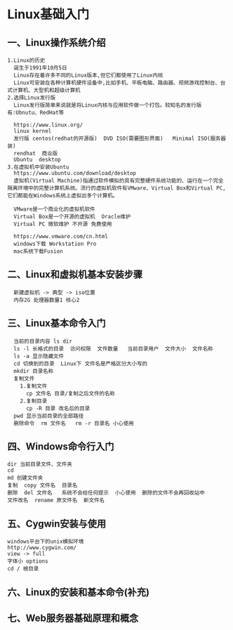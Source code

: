 # Linux基础入门

## 一、Linux操作系统介绍
    1.Linux的历史
      诞生于1991年10月5日
      Linux存在着许多不同的Linux版本,但它们都使用了Linux内核
      Linux可安装在各种计算机硬件设备中,比如手机、平板电脑、路由器、视频游戏控制台、台式计算机、大型机和超级计算机
    2.选择Linux发行版
      Linux发行版简单来说就是将Linux内核与应用软件做一个打包。较知名的发行版有:Ubnutu、RedHat等

      https://www.linux.org/
      linux kernel
      发行版 centos(redhat的开源版)  DVD ISO(需要图形界面)   Minimal ISO(服务器装)
      rendhat  商业版
      Ubuntu  desktop
    3.在虚拟机中安装Ubuntu
      https://www.ubuntu.com/download/desktop
      虚拟机(Virtual Machine)指通过软件模拟的具有完整硬件系统功能的、运行在一个完全隔离环境中的完整计算机系统。流行的虚拟机软件有VMware、Virtual Box和Virtual PC,它们都能在Windows系统上虚拟出多个计算机。

      VMware是一个商业化的虚拟机软件
      Virtual Box是一个开源的虚拟机  Oracle维护
      Virtual PC 微软维护 不开源 免费使用

      https://www.vmware.com/cn.html
      windows下载 Workstation Pro  
      mac系统下载Fusion

## 二、Linux和虚拟机基本安装步骤
      新建虚拟机 -> 典型 -> iso位置
      内存2G 处理器数量1 核心2
## 三、Linux基本命令入门
      当前的目录内容 ls dir
      ls -l 长格式的目录  访问权限  文件数量   当前目录用户  文件大小  文件名称
      ls -a 显示隐藏文件
      cd 切换到的目录  Linux下 文件名是严格区分大小写的
      mkdir 目录名称
      复制文件
        1.复制文件
          cp 文件名 目录/复制之后文件的名称
        2.复制目录
          cp -R 目录 改名后的目录
      pwd 显示当前目录的全部路径
      删除命令  rm 文件名   rm -r 目录名 小心使用

## 四、Windows命令行入门
    dir 当前目录文件、文件夹
    cd
    md 创建文件夹
    复制  copy 文件名  目录名  
    删除  del 文件名   系统不会给任何提示  小心使用  删除的文件不会再回收站中
    文件改名  rename 原文件名  新文件名
## 五、Cygwin安装与使用
    windows平台下的unix模拟环境
    http://www.cygwin.com/
    view -> full
    字体小 options
    cd / 根目录
## 六、Linux的安装和基本命令(补充)

## 七、Web服务器基础原理和概念